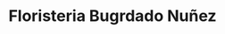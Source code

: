 ---
title: "Floristeria Bugrdado Nuñez"
url: /chinandega/floristeria-bugrdado-nunez/
shop: floristería
---